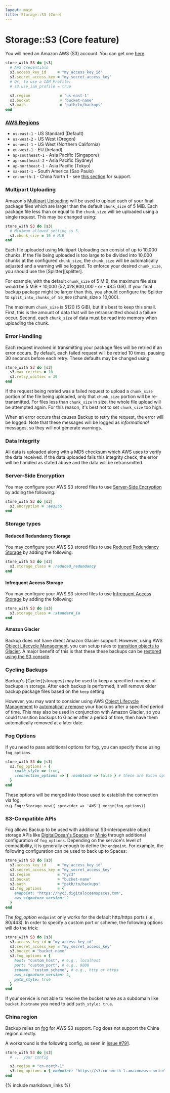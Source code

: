 ```yaml
---
layout: main
title: Storage::S3 (Core)
---
```


Storage::S3 (Core feature)
==========================

You will need an Amazon AWS (S3) account. You can get one [here](http://aws.amazon.com/s3/).

``` rb
store_with S3 do |s3|
  # AWS Credentials
  s3.access_key_id     = "my_access_key_id"
  s3.secret_access_key = "my_secret_access_key"
  # Or, to use a IAM Profile:
  # s3.use_iam_profile = true

  s3.region             = 'us-east-1'
  s3.bucket             = 'bucket-name'
  s3.path               = 'path/to/backups'
end
```

### [AWS Regions](http://docs.aws.amazon.com/general/latest/gr/rande.html#s3_region)

* `us-east-1` - US Standard (Default)
* `us-west-2` - US West (Oregon)
* `us-west-1` - US West (Northern California)
* `eu-west-1` - EU (Ireland)
* `ap-southeast-1` - Asia Pacific (Singapore)
* `ap-southeast-2` - Asia Pacific (Sydney)
* `ap-northeast-1` - Asia Pacific (Tokyo)
* `sa-east-1` - South America (Sao Paulo)
* `cn-north-1` - China North 1 - see [this section](#china-region) for support.

### Multipart Uploading

Amazon's [Multipart Uploading][] will be used to upload each of your final package files which are larger than the
default `chunk_size` of 5 MiB. Each package file less than or equal to the `chunk_size` will be uploaded using a single
request. This may be changed using:

```rb
store_with S3 do |s3|
  # Minimum allowed setting is 5.
  s3.chunk_size = 10 # MiB
end
```

Each file uploaded using Multipart Uploading can consist of up to 10,000 chunks. If the file being uploaded is too
large to be divided into 10,000 chunks at the configured `chunk_size`, the `chunk_size` will be automatically
adjusted and a warning will be logged. To enforce your desired `chunk_size`, you should use the [Splitter][splitter].

For example, with the default `chunk_size` of 5 MiB, the maximum file size would be 5 MiB * 10,000 (52,428,800,000 -
or ~48.5 GiB). If your final backup package might be larger than this, you should configure the Splitter to
`split_into_chunks_of 50_000` (chunk_size x 10,000).

The maximum `chunk_size` is 5120 (5 GiB), but it's best to keep this small. First, this is the amount of data that will be
retransmitted should a failure occur. Second, each `chunk_size` of data must be read into memory when uploading the chunk.


### Error Handling

Each request involved in transmitting your package files will be retried if an error occurs. By default, each failed
request will be retried 10 times, pausing 30 seconds before each retry. These defaults may be changed using:

```rb
store_with S3 do |s3|
  s3.max_retries = 10
  s3.retry_waitsec = 30
end
```

If the request being retried was a failed request to upload a `chunk_size` portion of the file being uploaded,
only that `chunk_size` portion will be re-transmitted. For files less than `chunk_size` in size, the whole file upload
will be attempted again. For this reason, it's best not to set `chunk_size` too high.

When an error occurs that causes Backup to retry the request, the error will be logged. Note that these messages
will be logged as _informational_ messages, so they will not generate warnings.

### Data Integrity

All data is uploaded along with a MD5 checksum which AWS uses to verify the data received. If the data uploaded fails
this integrity check, the error will be handled as stated above and the data will be retransmitted.

### Server-Side Encryption

You may configure your AWS S3 stored files to use [Server-Side Encryption][] by adding the following:

```rb
store_with S3 do |s3|
  s3.encryption = :aes256
end
```

### Storage types

#### Reduced Redundancy Storage

You may configure your AWS S3 stored files to use [Reduced Redundancy Storage][] by adding the following:

```rb
store_with S3 do |s3|
  s3.storage_class = :reduced_redundancy
end
```

#### Infrequent Access Storage

You may configure your AWS S3 stored files to use [Infrequent Access Storage][] by adding the following:

```rb
store_with S3 do |s3|
  s3.storage_class = :standard_ia
end
```

#### Amazon Glacier

Backup does not have direct Amazon Glacier support. However, using AWS [Object Lifecycle Management][],
you can setup rules to [transition objects to Glacier][]. A major benefit of this is that these these backups
can be [restored using the S3 console][].

### Cycling Backups

Backup's [Cycler][storages] may be used to keep a specified number of backups in storage.
After each backup is performed, it will remove older backup package files based on the `keep` setting.

However, you may want to consider using AWS [Object Lifecycle Management][] to [automatically remove][]
your backups after a specified period of time. This may also be used in conjunction with Amazon Glacier,
so you could transition backups to Glacier after a period of time, then have them automatically removed
at a later date.

### Fog Options

If you need to pass additional options for fog, you can specify those using `fog_options`.

```rb
store_with S3 do |s3|
  s3.fog_options = {
    :path_style => true,
    :connection_options => { :nonblock => false } # these are Excon options
  }
end
```
These options will be merged into those used to establish the connection via fog.  
e.g. `Fog::Storage.new({ :provider => 'AWS'}.merge(fog_options))`

### S3-Compatible APIs

Fog allows Backup to be used with additional S3-interoperable object storage
APIs like [DigitalOcean's Spaces] or [Minio] through additional configuration of
`fog_options`. Depending on the service's level of compatibility, it is generally
enough to define the `endpoint`. For example, the following configuration can
be used to back up to Spaces:

```rb
store_with S3 do |s3|
  s3.access_key_id     = "my_access_key_id"
  s3.secret_access_key = "my_secret_access_key"
  s3.region            = "nyc3"
  s3.bucket            = "bucket-name"
  s3.path              = "path/to/backups"
  s3.fog_options       = {
    endpoint: "https://nyc3.digitaloceanspaces.com",
    aws_signature_version: 2
  }
end
```

The _fog_option_ `endpoint` only works for the default http/https ports (i.e., 80/443).
In order to specify a custom port or scheme, the following options will do the trick:

```rb
store_with S3 do |s3|
  s3.access_key_id = "my_access_key_id"
  s3.secret_access_key = "my_secret_access_key"
  s3.bucket = "bucket-name"
  s3.fog_options = {
    host: "custom_host", # e.g., localhost
    port: "custom_port", # e.g., 9000
    scheme: "custom_scheme", # e.g., http or https
    aws_signature_version: 4,
    path_style: true
  }
end
```

If your service is not able to resolve the bucket name as a subdomain like `bucket.hostname` you need to add `path_style: true`.

### China region

Backup relies on [fog][] for AWS S3 support. Fog does not support the China region directly.

A workaround is the following config, as seen in [issue #791][].

```rb
store_with S3 do |s3|
  # ... your config

  s3.region = "cn-north-1"
  s3.fog_options = { endpoint: "https://s3.cn-north-1.amazonaws.com.cn" }
end
```

[Multipart Uploading]:            http://docs.aws.amazon.com/AmazonS3/latest/dev/mpuoverview.html
[Server-Side Encryption]:         http://docs.aws.amazon.com/AmazonS3/latest/dev/UsingServerSideEncryption.html
[Infrequent Access Storage]:      http://docs.aws.amazon.com/AmazonS3/latest/dev/storage-class-intro.html
[Reduced Redundancy Storage]:     http://docs.aws.amazon.com/AmazonS3/latest/dev/Introduction.html#RRS
[Object Lifecycle Management]:    http://docs.aws.amazon.com/AmazonS3/latest/dev/object-lifecycle-mgmt.html
[transition objects to Glacier]:  http://docs.aws.amazon.com/AmazonS3/latest/dev/object-archival.html
[restored using the S3 console]:  http://docs.aws.amazon.com/AmazonS3/latest/dev/restoring-objects-console.html
[automatically remove]:           http://docs.aws.amazon.com/AmazonS3/latest/dev/ObjectExpiration.html
[DigitalOcean's Spaces]:          https://developers.digitalocean.com/documentation/v2/
[Minio]:                          https://www.minio.io/
[fog]:                            https://github.com/fog/fog-aws/
[issue #791]:                      https://github.com/backup/backup/issues/791#issuecomment-239059386

{% include markdown_links %}
